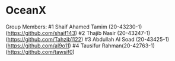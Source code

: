 # OceanX
Group Members:
#1 Shaif Ahamed Tamim (20-43230-1) (https://github.com/shaif143)
#2 Thajib Nasir (20-43247-1) (https://github.com/Tahzib1122)
#3 Abdullah Al Soad (20-43425-1) (https://github.com/al9o11)
#4 Tausifur Rahman(20-42763-1) (https://github.com/tawsif0)
